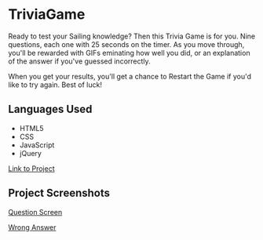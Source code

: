 # TriviaGame

Ready to test your Sailing knowledge? Then this Trivia Game is for you. Nine questions, each one with 25 seconds on the timer. As you move through, you'll be rewarded with GIFs eminating how well you did, or an explanation of the answer if you've guessed incorrectly. 

When you get your results, you'll get a chance to Restart the Game if you'd like to try again. Best of luck!

## Languages Used
- HTML5
- CSS
- JavaScript
- jQuery

[Link to Project](https://syddunlap.github.io/TriviaGame/)

## Project Screenshots
[Question Screen](images/questionscreen.png)

[Wrong Answer](images/wronganswer.png)